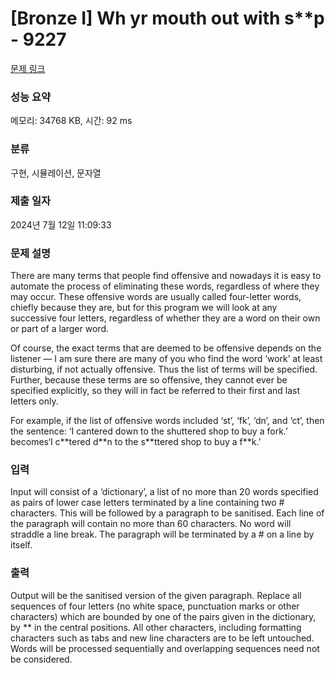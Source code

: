 # [Bronze I] W**h y**r mouth out with s**p - 9227 

[문제 링크](https://www.acmicpc.net/problem/9227) 

### 성능 요약

메모리: 34768 KB, 시간: 92 ms

### 분류

구현, 시뮬레이션, 문자열

### 제출 일자

2024년 7월 12일 11:09:33

### 문제 설명

<p>There are many terms that people find offensive and nowadays it is easy to automate the process of eliminating these words, regardless of where they may occur. These offensive words are usually called four-letter words, chiefly because they are, but for this program we will look at any successive four letters, regardless of whether they are a word on their own or part of a larger word.</p>

<p>Of course, the exact terms that are deemed to be offensive depends on the listener — I am sure there are many of you who find the word ‘work’ at least disturbing, if not actually offensive. Thus the list of terms will be specified. Further, because these terms are so offensive, they cannot ever be specified explicitly, so they will in fact be referred to their first and last letters only.</p>

<p>For example, if the list of offensive words included ‘st’, ‘fk’, ‘dn’, and ‘ct’, then the sentence: ‘I cantered down to the shuttered shop to buy a fork.’ becomes‘I c**tered d**n to the s**ttered shop to buy a f**k.’</p>

### 입력 

 <p>Input will consist of a ‘dictionary’, a list of no more than 20 words specified as pairs of lower case letters terminated by a line containing two # characters. This will be followed by a paragraph to be sanitised. Each line of the paragraph will contain no more than 60 characters. No word will straddle a line break. The paragraph will be terminated by a # on a line by itself.</p>

### 출력 

 <p>Output will be the sanitised version of the given paragraph. Replace all sequences of four letters (no white space, punctuation marks or other characters) which are bounded by one of the pairs given in the dictionary, by ** in the central positions. All other characters, including formatting characters such as tabs and new line characters are to be left untouched. Words will be processed sequentially and overlapping sequences need not be considered.</p>

